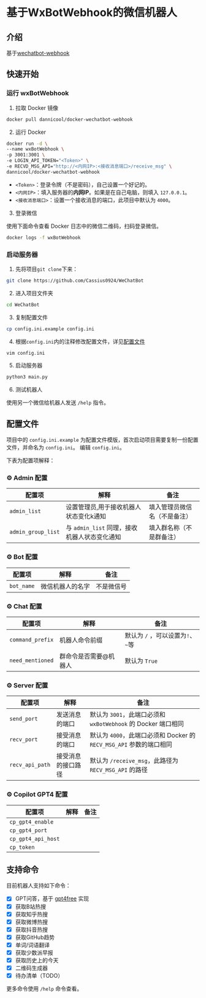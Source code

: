 # 基于WxBotWebhook的微信机器人

## 介绍

基于[wechatbot-webhook](https://github.com/danni-cool/wechatbot-webhook)

## 快速开始

### 运行 wxBotWebhook

1. 拉取 Docker 镜像

```bash
docker pull dannicool/docker-wechatbot-webhook
```

2. 运行 Docker

```bash
docker run -d \
--name wxBotWebhook \
-p 3001:3001 \
-e LOGIN_API_TOKEN="<Token>" \
-e RECVD_MSG_API="http://<内网IP>:<接收消息端口>/receive_msg" \
dannicool/docker-wechatbot-webhook
```

- `<Token>`：登录令牌（不是密码），自己设置一个好记的。
- `<内网IP>`：填入服务器的**内网IP**。如果是在自己电脑，则填入 `127.0.0.1`。
- `<接收消息端口>`：设置一个接收消息的端口，此项目中默认为 `4000`。

3. 登录微信

使用下面命令查看 Docker 日志中的微信二维码，扫码登录微信。

```bash
docker logs -f wxBotWebhook
```

### 启动服务器

1. 先将项目`git clone`下来：

```bash
git clone https://github.com/Cassius0924/WeChatBot
```

2. 进入项目文件夹

```bash
cd WeChatBot
```

3. 复制配置文件

```bash
cp config.ini.example config.ini
```

4. 根据`config.ini`内的注释修改配置文件，详见[配置文件](#配置文件)

```bash
vim config.ini
```

5. 启动服务器

```bash
python3 main.py
```

6. 测试机器人

使用另一个微信给机器人发送 `/help` 指令。

## 配置文件

项目中的 `config.ini.example` 为配置文件模版，首次启动项目需要复制一份配置文件，并命名为 `config.ini`。 编辑 `config.ini`。

下表为配置项解释：

### ⚙️ Admin 配置

| 配置项| 解释 |  备注 |
| --- | --- |  --- |
| `admin_list` | 设置管理员,用于接收机器人状态变化k通知 | 填入管理员微信名（不是备注）|
| `admin_group_list` | 与 `admin_list` 同理，接收机器人状态变化通知 | 填入群名称（不是群备注）|

### ⚙️ Bot 配置

| 配置项| 解释 |  备注 |
| --- | --- |  --- |
| `bot_name` | 微信机器人的名字 | 不是微信号 |

### ⚙️ Chat 配置

| 配置项| 解释 |  备注 |
| --- | --- |  --- |
| `command_prefix` | 机器人命令前缀 | 默认为 `/` ，可以设置为`!`、`~`等 |
| `need_mentioned` | 群命令是否需要@机器人 | 默认为 `True` |

### ⚙️ Server 配置

| 配置项| 解释 |  备注 |
| --- | --- |  --- |
| `send_port` | 发送消息的端口 | 默认为 `3001`，此端口必须和 `wxBotWebhook` 的 Docker 端口相同 |
| `recv_port` | 接受消息的端口 | 默认为 `4000`，此端口必须和 Docker 的 `RECV_MSG_API` 参数的端口相同 |
| `recv_api_path` | 接受消息的接口路径 | 默认为 `/receive_msg`，此路径为 `RECV_MSG_API` 的路径 |

### ⚙️ Copilot GPT4 配置

| 配置项| 解释 |  备注 |
| --- | --- |  --- |
| `cp_gpt4_enable` | | |
| `cp_gpt4_port` | | |
| `cp_gpt4_api_host` | | |
| `cp_token` | | |

## 支持命令

目前机器人支持如下命令：

- [x] GPT问答，基于 [gpt4free](https://github.com/xtekky/gpt4free) 实现
- [x] 获取B站热搜
- [x] 获取知乎热搜
- [x] 获取微博热搜
- [x] 获取抖音热搜
- [x] 获取GitHub趋势
- [x] 单词/词语翻译
- [x] 获取少数派早报
- [x] 获取历史上的今天
- [x] 二维码生成器
- [x] 待办清单（TODO）

更多命令使用 `/help` 命令查看。
